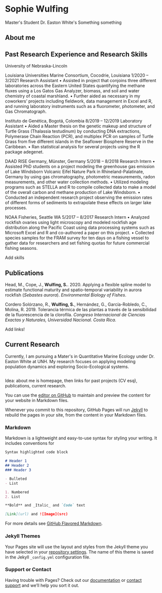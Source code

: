 # Sophie Wulfing
Master's Student
Dr. Easton White's Something something

## About me

## Past Research Experience and Research Skills
University of Nebraska-Lincoln

Louisiana Universities Marine Consortium, Cocodrie, Louisiana	1/2020 – 3/2021
Research Assistant
•	Assisted in project that conjoins three different laboratories across the Eastern United States quantifying the methane fluxes using a Los Gatos Gas Analyzer, biomass, and soil and water chemistry of coastal marshland.
•	Further aided as necessary in my coworkers’ projects including fieldwork, data management in Excel and R, and running laboratory instruments such as a fluorometer, photometer, and Gas Chromatograph.

Instituto de Genética, Bogotá, Colombia	8/2019 – 12/2019
Laboratory Assistant
•	Aided a Master thesis on the genetic makeup and structure of Turtle Grass (Thalassia testudinum) by conducting DNA extractions, Polymerase Chain Reaction (PCR), and multiplex PCR on samples of Turtle Grass from five different islands in the Seaflower Biosphere Reserve in the Caribbean.
•	Ran statistical analysis for several projects using the R package adegenet.

DAAD RISE Germany, Münster, Germany	5/2018 – 8/2018
Research Intern
•	Assisted PhD students on a project modeling the greenhouse gas emission of Lake Windsborn Volcanic Eifel Nature Park in Rhineland-Palatinate, Germany by using gas chromatography, photometric measurements, radon measurements, and other water collection methods. 
•	Utilized modeling programs such as STELLA and R to compile collected data to make a model of the overall carbon and methane production of Lake Windsborn.
•	Conducted an independent research project observing the emission rates of different forms of sediments to extrapolate these effects on larger lake processes.

NOAA Fisheries, Seattle WA	5/2017 – 8/2017
Research Intern
•	Analyzed rockfish ovaries using light microscopy and modeled rockfish age distribution along the Pacific Coast using data processing systems such as Microsoft Excel and R and co-authored a paper on this project.
•	Collected species samples for the FRAM survey for ten days on a fishing vessel to gather data for researchers and set fishing quotas for future commercial fishing seasons.

Add skills

## Publications
Head, M., Cope, J., **Wulfing, S.**. 2020. Applying a flexible spline model to estimate functional maturity 
and spatio-temporal variability in aurora rockfish (_Sebastes aurora_). _Environmental Biology of Fishes_.

Cordero Solórzano, R., **Wulfing, S.**, Hernández, G., García-Robledo, C., Molina, R. 2019. Tolerancia 
térmica de las plantas a través de la sensibilidad de la fluorescencia de la clorofila. _Congreso 
Internacional de Ciencias Exactas y Naturales, Universidad Nacional. Costa Rica._

Add links!

## Current Research
Currently, I am pursuing a Mater's in Quantitative Marine Ecology under Dr. Easton White at UNH. My research focuses on applying modeling population dynamics and exploring Socio-Ecological systems. 

##




Idea: about me is homepage, then links for past projects (CV esq), publications, current research.

You can use the [editor on GitHub](https://github.com/swulfing/swulfing.github.io/edit/main/index.md) to maintain and preview the content for your website in Markdown files.

Whenever you commit to this repository, GitHub Pages will run [Jekyll](https://jekyllrb.com/) to rebuild the pages in your site, from the content in your Markdown files.

### Markdown

Markdown is a lightweight and easy-to-use syntax for styling your writing. It includes conventions for

```markdown
Syntax highlighted code block

# Header 1
## Header 2
### Header 3

- Bulleted
- List

1. Numbered
2. List

**Bold** and _Italic_ and `Code` text

[Link](url) and ![Image](src)
```

For more details see [GitHub Flavored Markdown](https://guides.github.com/features/mastering-markdown/).

### Jekyll Themes

Your Pages site will use the layout and styles from the Jekyll theme you have selected in your [repository settings](https://github.com/swulfing/swulfing.github.io/settings/pages). The name of this theme is saved in the Jekyll `_config.yml` configuration file.

### Support or Contact

Having trouble with Pages? Check out our [documentation](https://docs.github.com/categories/github-pages-basics/) or [contact support](https://support.github.com/contact) and we’ll help you sort it out.
